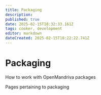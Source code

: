 ```yaml
---
title: Packaging
description: 
published: true
date: 2025-02-15T18:32:33.161Z
tags: cooker, development
editor: markdown
dateCreated: 2025-02-15T18:22:22.741Z
---
```


# Packaging
How to work with OpenMandriva packages

Pages pertaining to packaging